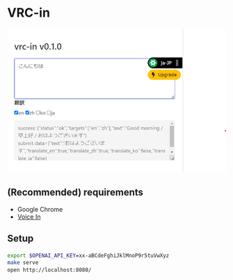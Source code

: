 # VRC-in

![](screenshot.png)

## (Recommended) requirements

- Google Chrome
- [Voice In](https://chromewebstore.google.com/detail/voice-in-speech-to-text-d/pjnefijmagpdjfhhkpljicbbpicelgko?hl=ja)

## Setup

```bash
export $OPENAI_API_KEY=xx-aBCdeFghiJklMnoP9r5tuVwXyz
make serve
open http://localhost:8080/
```

